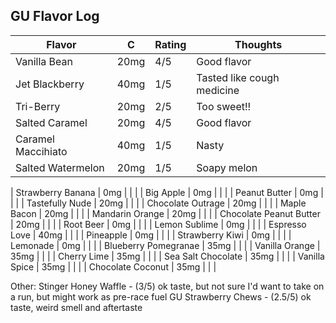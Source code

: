 
## GU Flavor Log

| Flavor | C | Rating | Thoughts |
|--------|---|--------|----------|
| Vanilla Bean | 20mg |4/5 | Good flavor |
| Jet Blackberry | 40mg | 1/5 | Tasted like cough medicine | 
| Tri-Berry | 20mg | 2/5 | Too sweet!! | 
| Salted Caramel | 20mg | 4/5 | Good flavor |
| Caramel Maccihiato | 40mg | 1/5 | Nasty |
| Salted Watermelon | 20mg | 1/5 | Soapy melon |

| Strawberry Banana | 0mg | | |
| Big Apple | 0mg | | |
| Peanut Butter | 0mg | | |
| Tastefully Nude | 20mg | | |
| Chocolate Outrage | 20mg | | |
| Maple Bacon | 20mg | | |
| Mandarin Orange | 20mg | | |
| Chocolate Peanut Butter | 20mg | | |
| Root Beer | 0mg | | |
| Lemon Sublime | 0mg | | |
| Espresso Love | 40mg | | |
| Pineapple | 0mg | | |
| Strawberry Kiwi | 0mg | | |
| Lemonade | 0mg | | |
| Blueberry Pomegranae | 35mg | | |
| Vanilla Orange | 35mg | | |
| Cherry Lime | 35mg | | |
| Sea Salt Chocolate | 35mg | | |
| Vanilla Spice | 35mg | | |
| Chocolate Coconut | 35mg | | |

Other:
Stinger Honey Waffle - (3/5) ok taste, but not sure I'd want to take on a run, but might work as pre-race fuel
GU Strawberry Chews - (2.5/5) ok taste, weird smell and aftertaste
